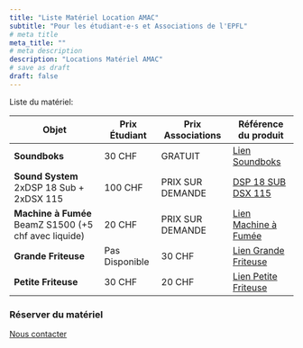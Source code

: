 ```yaml
---
title: "Liste Matériel Location AMAC"
subtitle: "Pour les étudiant·e·s et Associations de l'EPFL"
# meta title
meta_title: ""
# meta description
description: "Locations Matériel AMAC"
# save as draft
draft: false        
---
```


Liste du matériel:

| Objet                | Prix Étudiant       | Prix Associations       | Référence du produit  |
|----------------------|---------------------|-------------------------|-----------------------|
| **Soundboks**         | 30 CHF              | GRATUIT                 | [Lien Soundboks](https://soundboks.com/products/soundboks-gen-3-refurbished)   |
| **Sound System** 2xDSP 18 Sub + 2xDSX 115     | 100 CHF              | PRIX SUR DEMANDE        | [DSP 18 SUB](https://www.thomann.de/intl/the_box_pro_dsp_18_sub.htm) [DSX 115](https://www.thomann.de/intl/the_box_pro_dsx_115.htm)|
| **Machine à Fumée** BeamZ S1500 (+5 chf avec liquide)     | 20 CHF              | PRIX SUR DEMANDE        | [Lien Machine à Fumée](https://www.galaxus.ch/fr/s1/product/beamz-s1500-machine-a-fumee-6057801?supplier=406802)|
| **Grande Friteuse**   | Pas Disponible     | 30 CHF                  | [Lien Grande Friteuse](https://www.galaxus.ch/fr/s2/product/royal-catering-friteuse-electrique-2-x-16-litres-400-v-friteuse-41885447) |
| **Petite Friteuse**   | 30 CHF              | 20 CHF                  | [Lien Petite Friteuse](https://www.rotel-haushaltsgeraete.ch/saas/CustomUpload/374O357O340O370O356O369O350O337O366O371O356O363O320O326O/U1762CH_ART_2.pdf) | 


### Réserver du matériel

<a class=" btn btn-primary p-1 px-3" href="mailto:amac@epfl.ch">Nous contacter</a>
